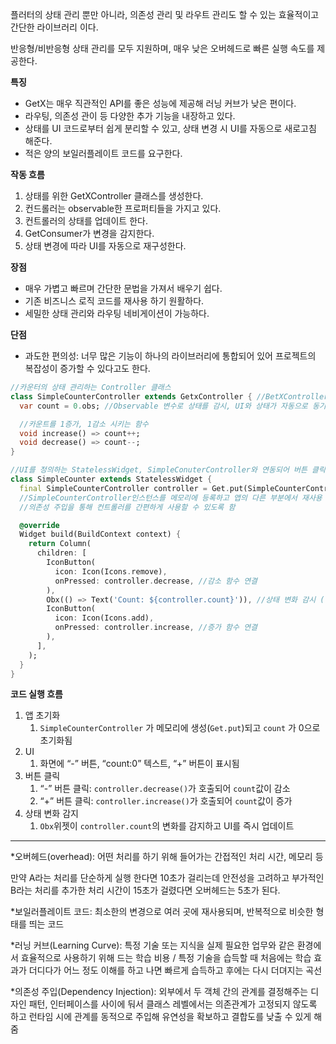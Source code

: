 플러터의 상태 관리 뿐만 아니라, 의존성 관리 및 라우트 관리도 할 수 있는 효율적이고 간단한 라이브러리 이다. 

반응형/비반응형 상태 관리를 모두 지원하며, 매우 낮은 오버헤드로 빠른 실행 속도를 제공한다. 

**특징**

- GetX는 매우 직관적인 API를 좋은 성능에 제공해 러닝 커브가 낮은 편이다.
- 라우팅, 의존성 관이 등 다양한 추가 기능을 내장하고 있다.
- 상태를 UI 코드로부터 쉽게 분리할 수 있고, 상태 변경 시 UI를 자동으로 새로고침 해준다.
- 적은 양의 보일러플레이트 코드를 요구한다.

**작동 흐름**

1. 상태를 위한 GetXController 클래스를 생성한다.
2. 컨드롤러는 observable한 프로퍼티들을 가지고 있다.
3. 컨트롤러의 상태를 업데이트 한다.
4. GetConsumer가 변경을 감지한다.
5. 상태 변경에 따라 UI를 자동으로 재구성한다. 

**장점**

- 매우 가볍고 빠르며 간단한 문법을 가져서 배우기 쉽다.
- 기존 비즈니스 로직 코드를 재사용 하기 원활하다.
- 세밀한 상태 관리와 라우팅 네비게이션이 가능하다.

**단점**

- 과도한 편의성: 너무 많은 기능이 하나의 라이브러리에 통합되어 있어 프로젝트의 복잡성이 증가할 수 있다고도 한다.

```dart
//카운터의 상태 관리하는 Controller 클래스
class SimpleCounterController extends GetxController { //BetXController를 상속받아 GetX 상태 관리 기능 활용
  var count = 0.obs; //Observable 변수로 상태를 감시, UI와 상태가 자동으로 동기화

  //카운트를 1증가, 1감소 시키는 함수
  void increase() => count++; 
  void decrease() => count--;
}

//UI를 정의하는 StatelessWidget, SimpleConuterController와 연동되어 버튼 클릭 시 카운터 값을 조작
class SimpleCounter extends StatelessWidget {
  final SimpleCounterController controller = Get.put(SimpleCounterController()); 
  //SimpleCounterController인스턴스를 메모리에 등록하고 앱의 다른 부분에서 재사용 가능하게 만듦
  //의존성 주입을 통해 컨트롤러를 간편하게 사용할 수 있도록 함

  @override
  Widget build(BuildContext context) {
    return Column(
      children: [
        IconButton(
          icon: Icon(Icons.remove),
          onPressed: controller.decrease, //감소 함수 연결
        ),
        Obx(() => Text('Count: ${controller.count}')), //상태 변화 감시 (핵심 기능, 값이 변경될 때마다 내부의 UI가 자동으로 다시 빌드)
        IconButton(
          icon: Icon(Icons.add),
          onPressed: controller.increase, //증가 함수 연결
        ),
      ],
    );
  }
}
```

**코드 실행 흐름**

1. 앱 초기화
    1. `SimpleCounterController` 가 메모리에 생성(`Get.put`)되고 `count` 가 0으로 초기화됨
2. UI
    1. 화면에 “-” 버튼, “count:0” 텍스트, “+” 버튼이 표시됨
3. 버튼 클릭
    1. “-” 버튼 클릭: `controller.decrease()`가 호출되어 `count`값이 감소
    2. “+” 버튼 클릭: `controller.increase()`가 호출되어 `count`값이 증가
4. 상태 변화 감지
    1. `Obx`위젯이 `controller.count`의 변화를 감지하고 UI를 즉시 업데이트 
---
*오버헤드(overhead): 어떤 처리를 하기 위해 들어가는 간접적인 처리 시간, 메모리 등

만약 A라는 처리를 단순하게 실행 한다면 10초가 걸리는데 안전성을 고려하고 부가적인 B라는 처리를 추가한 처리 시간이 15초가 걸렸다면 오버헤드는 5초가 된다. 

*보일러플레이트 코드: 최소한의 변경으로 여러 곳에 재사용되며, 반복적으로 비슷한 형태를 띄는 코드

*러닝 커브(Learning Curve): 특정 기술 또는 지식을 실제 필요한 업무와 같은 환경에서 효율적으로 사용하기 위해 드는 학습 비용 / 특정 기술을 습득할 때 처음에는 학습 효과가 더디다가 어느 정도 이해를 하고 나면 빠르게 습득하고 후에는 다시 더뎌지는 곡선

*의존성 주입(Dependency Injection): 외부에서 두 객체 간의 관계를 결정해주는 디자인 패턴, 인터페이스를 사이에 둬서 클래스 레벨에서는 의존관계가 고정되지 않도록 하고 런타임 시에 관계를 동적으로 주입해 유연성을 확보하고 결합도를 낮출 수 있게 해줌

